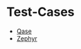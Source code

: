 # Test-Cases

- [Qase](https://drive.google.com/file/d/18mnMI6jzrjJ4lgq2XgWmILA1jXSji44p/view?usp=sharing)
- [Zephyr](https://drive.google.com/file/d/1RW_OX77rpOfYSPmnwQYbUEwoUllVSy8E/view?usp=sharing)
